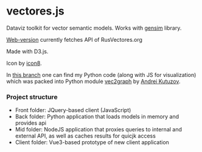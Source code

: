 # vectores.js

Dataviz toolkit for vector semantic models. Works with [gensim](https://github.com/RaRe-Technologies/gensim/) library.

[Web-version](https://vector.philology.by/) currently fetches API of RusVectores.org

Made with D3.js.

Icon by [icon8](https://icons8.com/license).

In [this branch](https://github.com/yaskevich/vectoresjs/tree/MVP+Python) one can find my Python code (along with JS for visualization) which was packed into Python module [vec2graph]( https://pypi.org/project/vec2graph/) by [Andrei Kutuzov](https://github.com/akutuzov).


### Project structure

- Front folder: JQuery-based client (JavaScript)
- Back folder: Python application that loads models in memory and provides api
- Mid folder: NodeJS application that proxies queries to internal and external API, as well as caches results for quicjk access
- Client folder: Vue3-based prototype of new client application
